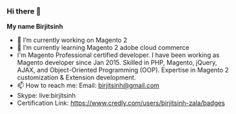 ### Hi there 👋

**My name Birjitsinh**

- 🔭 I’m currently working on Magento 2
- 🌱 I’m currently learning Magento 2  adobe cloud commerce
- I'm Magento Professional certified developer. I have been working as Magento developer since Jan 2015. Skilled in PHP, Magento, jQuery, AJAX, and Object-Oriented Programming (OOP). Expertise in Magento 2 customization & Extension development.
- 📫 How to reach me: Email: birjitsinh@gmail.com
- Skype: live:birjitsinh
- Certification Link: https://www.credly.com/users/birjitsinh-zala/badges

<!--
**Birjitsinh/Birjitsinh** is a ✨ _special_ ✨ repository because its `README.md` (this file) appears on your GitHub profile.

Here are some ideas to get you started:

- 👯 I’m looking to collaborate on ...
- 🤔 I’m looking for help with ...
- 💬 Ask me about ...
- 😄 Pronouns: ...
- ⚡ Fun fact: ...
-->
